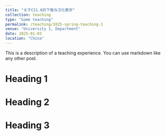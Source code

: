 ```yaml
---
title: "关于CS1.6的下载与汉化教学"
collection: teaching
type: "Game teaching"
permalink: /teaching/2025-spring-teaching-1
venue: "University 1, Department"
date: 2025-01-03
location: "China"
---
```


This is a description of a teaching experience. You can use markdown like any other post.

Heading 1
======

Heading 2
======

Heading 3
======
